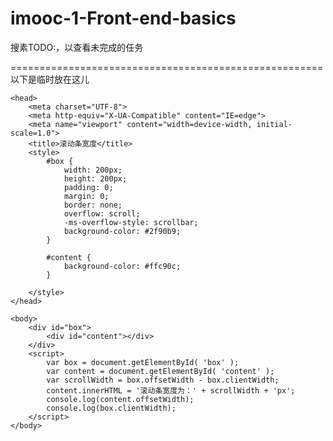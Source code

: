 # imooc-1-Front-end-basics

搜素TODO:，以查看未完成的任务


======================================================以下是临时放在这儿
<!DOCTYPE html>
<html lang="en">

    <head>
        <meta charset="UTF-8">
        <meta http-equiv="X-UA-Compatible" content="IE=edge">
        <meta name="viewport" content="width=device-width, initial-scale=1.0">
        <title>滚动条宽度</title>
        <style>
            #box {
                width: 200px;
                height: 200px;
                padding: 0;
                margin: 0;
                border: none;
                overflow: scroll;
                -ms-overflow-style: scrollbar;
                background-color: #2f90b9;
            }

            #content {
                background-color: #ffc90c;
            }

        </style>
    </head>

    <body>
        <div id="box">
            <div id="content"></div>
        </div>
        <script>
            var box = document.getElementById( 'box' );
            var content = document.getElementById( 'content' );
            var scrollWidth = box.offsetWidth - box.clientWidth;
            content.innerHTML = '滚动条宽度为：' + scrollWidth + 'px';
            console.log(content.offsetWidth);
            console.log(box.clientWidth);
        </script>
    </body>

</html>
